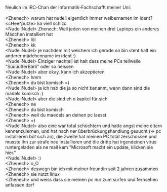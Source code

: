 <html><body><p>Neulich im IRC-Chan der Informatik-Fachschafft meiner Uni:<br>
<br>
&lt;Zhenech&gt; warum hat nudeli eigentlich immer weibernamen im ident?<br>
&lt;cHee^putze&gt; ka viell schizo<br>
&lt;NudeliNudel&gt; Zhenech: Weil jeden von meinen drei Laptops ein anderes Mädchen installiert hat<br>
&lt;Zhenech&gt; löl<br>
&lt;Zhenech&gt; kk<br>
&lt;NudeliNudel&gt; je nachdem mit welchem ich gerade on bin steht halt ein anderer mädchenname im ident :)<br>
&lt;NudeliNudel&gt; Einziger nachteil ist halt dass meine PCs teilweile "SüüüüßerBärli" oder so heissen<br>
&lt;NudeliNudel&gt; aber okay, kann ich akzeptieren<br>
&lt;Zhenech&gt; hmm<br>
&lt;Zhenech&gt; du bist komisch =)<br>
&lt;NudeliNudel&gt; ja ich hab die ja so nicht benannt, wenn dann sind die mädels komisch :)<br>
&lt;NudeliNudel&gt; aber die sind eh n kapitel für sich<br>
&lt;Zhenech&gt; ne<br>
&lt;Zhenech&gt; du bist komisch<br>
&lt;Zhenech&gt; weil du maedels an deinen pc laesst<br>
&lt;Zhenech&gt; =)<br>
&lt;NudeliNudel&gt; also eine war total schüchtern und hatte angst meine eltern kennenzulernen, und hat nach ner überbrückungshandlung gesucht (=&gt; pc installieren bot sich an), die zweite hat meinen PC total zerschossen und musste ihn zur strafe neu installieren und die dritte hat irgendeinen virus runtergeladen als ne mail kam "Microsoft macht ein update, klicken sie hier." <br>
&lt;NudeliNudel&gt; :)<br>
&lt;Zhenech&gt; o_O<br>
&lt;Zhenech&gt; deswegn bin ich mit meiner freundin seit 2 jahren zusammen<br>
&lt;Zhenech&gt; sie nutzt linux<br>
&lt;Zhenech&gt; und weiss dass sie meinen pc nur zum surfen und fernsehen anfassen darf</p></body></html>